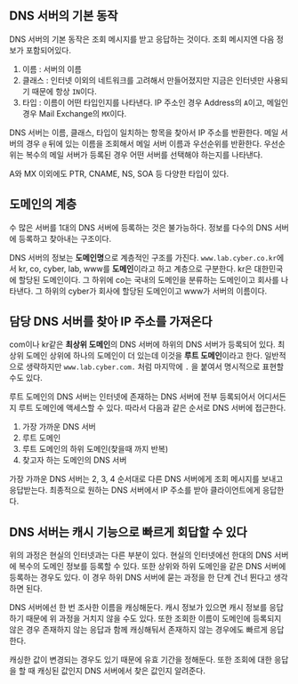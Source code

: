 ## DNS 서버의 기본 동작

DNS 서버의 기본 동작은 조회 메시지를 받고 응답하는 것이다. 조회 메시지엔 다음 정보가 포함되어있다.

1. 이름 : 서버의 이름 
2. 클래스 : 인터넷 이외의 네트워크를 고려해서 만들어졌지만 지금은 인터넷만 사용되기 때문에 항상 `IN`이다.
3. 타입 : 이름이 어떤 타입인지를 나타낸다. IP 주소인 경우 Address의 `A`이고, 메일인 경우 Mail Exchange의 `MX`이다.



DNS 서버는 이름, 클래스, 타입이 일치하는 항목을 찾아서 IP 주소를 반환한다. 메일 서버의 경우 `@` 뒤에 있는 이름을 조회해서 메일 서버 이름과 우선순위를 반환한다. 우선순위는 복수의 메일 서버가 등록된 경우 어떤 서버를 선택해야 하는지를 나타낸다.

A와 MX 이외에도 PTR, CNAME, NS, SOA 등 다양한 타입이 있다.



## 도메인의 계층

수 많은 서버를 1대의 DNS 서버에 등록하는 것은 불가능하다. 정보를 다수의 DNS 서버에 등록하고 찾아내는 구조이다.

DNS 서버의 정보는 **도메인명**으로 계층적인 구조를 가진다. `www.lab.cyber.co.kr`에서 kr, co, cyber, lab, www를 **도메인**이라고 하고 계층으로 구분한다. kr은 대한민국에 할당된 도메인이다. 그 하위에 co는 국내의 도메인을 분류하는 도메인이고 회사를 나타낸다. 그 하위의 cyber가 회사에 할당된 도메인이고 www가 서버의 이름이다.



## 담당 DNS 서버를 찾아 IP 주소를 가져온다

com이나 kr같은 **최상위 도메인**의 DNS 서버에 하위의 DNS 서버가 등록되어 있다. 최상위 도메인 상위에 하나의 도메인이 더 있는데 이것을 **루트 도메인**이라고 한다. 일반적으로 생략하지만 `www.lab.cyber.com.` 처럼 마지막에 `.` 을 붙여서 명시적으로 표현할 수도 있다.

루트 도메인의 DNS 서버는 인터넷에 존재하는 DNS 서버에 전부 등록되어서 어디서든지 루트 도메인에 액세스할 수 있다. 따라서 다음과 같은 순서로 DNS 서버에 접근한다.

1. 가장 가까운 DNS 서버
2. 루트 도메인
3. 루트 도메인의 하위 도메인(찾을때 까지 반복)
4. 찾고자 하는 도메인의 DNS 서버

가장 가까운 DNS 서버는 2, 3, 4 순서대로 다른 DNS 서버에게 조회 메시지를 보내고 응답받는다. 최종적으로 원하는 DNS 서버에서 IP 주소를 받아 클라이언트에게 응답한다.



## DNS 서버는 캐시 기능으로 빠르게 회답할 수 있다

위의 과정은 현실의 인터넷과는 다른 부분이 있다. 현실의 인터넷에선 한대의 DNS 서버에 복수의 도메인 정보를 등록할 수 있다. 또한 상위와 하위 도메인을 같은 DNS 서버에 등록하는 경우도 있다. 이 경우 하위 DNS 서버에 묻는 과정을 한 단계 건너 뛴다고 생각하면 된다.

DNS 서버에선 한 번 조사한 이름을 캐싱해둔다. 캐시 정보가 있으면 캐시 정보를 응답하기 때문에 위 과정을 거치지 않을 수도 있다. 또한 조회한 이름이 도메인에 등록되지 않은 경우 존재하지 않는 응답과 함께 캐싱해둬서 존재하지 않는 경우에도 빠르게 응답한다.

캐싱한 값이 변경되는 경우도 있기 때문에 유효 기간을 정해둔다. 또한 조회에 대한 응답을 할 때 캐싱된 값인지 DNS 서버에서 찾은 값인지 알려준다.